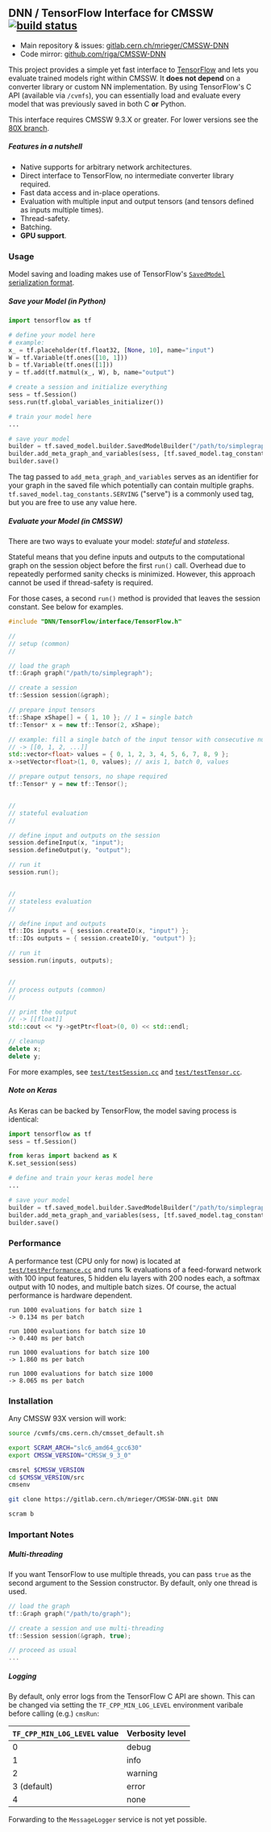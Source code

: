 ## DNN / TensorFlow Interface for CMSSW&nbsp;&nbsp;&nbsp;&nbsp;[![build status](https://gitlab.cern.ch/mrieger/CMSSW-DNN/badges/master/build.svg)](https://gitlab.cern.ch/mrieger/CMSSW-DNN/pipelines)

- Main repository & issues: [gitlab.cern.ch/mrieger/CMSSW-DNN](https://gitlab.cern.ch/mrieger/CMSSW-DNN)
- Code mirror: [github.com/riga/CMSSW-DNN](https://github.com/riga/CMSSW-DNN)

This project provides a simple yet fast interface to [TensorFlow](https://www.tensorflow.org) and lets you evaluate trained models right within CMSSW. It **does not depend** on a converter library or custom NN implementation. By using TensorFlow's C API (available via `/cvmfs`), you can essentially load and evaluate every model that was previously saved in both C **or** Python.

This interface requires CMSSW 9.3.X or greater. For lower versions see the [80X branch](/../tree/80X).


##### Features in a nutshell

- Native supports for arbitrary network architectures.
- Direct interface to TensorFlow, no intermediate converter library required.
- Fast data access and in-place operations.
- Evaluation with multiple input and output tensors (and tensors defined as inputs multiple times).
- Thread-safety.
- Batching.
- **GPU support**.


### Usage

Model saving and loading makes use of TensorFlow's [``SavedModel`` serialization format](https://github.com/tensorflow/tensorflow/blob/master/tensorflow/python/saved_model/README.md).


##### Save your Model (in Python)

```python
import tensorflow as tf

# define your model here
# example:
x_ = tf.placeholder(tf.float32, [None, 10], name="input")
W = tf.Variable(tf.ones([10, 1]))
b = tf.Variable(tf.ones([1]))
y = tf.add(tf.matmul(x_, W), b, name="output")

# create a session and initialize everything
sess = tf.Session()
sess.run(tf.global_variables_initializer())

# train your model here
...

# save your model
builder = tf.saved_model.builder.SavedModelBuilder("/path/to/simplegraph")
builder.add_meta_graph_and_variables(sess, [tf.saved_model.tag_constants.SERVING])
builder.save()
```

The tag passed to `add_meta_graph_and_variables` serves as an identifier for your graph in the saved file which potentially can contain multiple graphs. `tf.saved_model.tag_constants.SERVING` ("serve") is a commonly used tag, but you are free to use any value here.


##### Evaluate your Model (in CMSSW)

There are two ways to evaluate your model: *stateful* and *stateless*.

Stateful means that you define inputs and outputs to the computational graph on the session object before the first `run()` call. Overhead due to repeatedly performed sanity checks is minimized. However, this approach cannot be used if thread-safety is required.

For those cases, a second `run()` method is provided that leaves the session constant. See below for examples.

```cpp
#include "DNN/TensorFlow/interface/TensorFlow.h"

//
// setup (common)
//

// load the graph
tf::Graph graph("/path/to/simplegraph");

// create a session
tf::Session session(&graph);

// prepare input tensors
tf::Shape xShape[] = { 1, 10 }; // 1 = single batch
tf::Tensor* x = new tf::Tensor(2, xShape);

// example: fill a single batch of the input tensor with consecutive numbers
// -> [[0, 1, 2, ...]]
std::vector<float> values = { 0, 1, 2, 3, 4, 5, 6, 7, 8, 9 };
x->setVector<float>(1, 0, values); // axis 1, batch 0, values

// prepare output tensors, no shape required
tf::Tensor* y = new tf::Tensor();


//
// stateful evaluation
//

// define input and outputs on the session
session.defineInput(x, "input");
session.defineOutput(y, "output");

// run it
session.run();


//
// stateless evaluation
//

// define input and outputs
tf::IOs inputs = { session.createIO(x, "input") };
tf::IOs outputs = { session.createIO(y, "output") };

// run it
session.run(inputs, outputs);


//
// process outputs (common)
//

// print the output
// -> [[float]]
std::cout << *y->getPtr<float>(0, 0) << std::endl;

// cleanup
delete x;
delete y;
```

For more examples, see [`test/testSession.cc`](./TensorFlow/test/testSession.cc) and [`test/testTensor.cc`](./TensorFlow/test/testTensor.cc).


##### Note on Keras

As Keras can be backed by TensorFlow, the model saving process is identical:

```python
import tensorflow as tf
sess = tf.Session()

from keras import backend as K
K.set_session(sess)

# define and train your keras model here
...

# save your model
builder = tf.saved_model.builder.SavedModelBuilder("/path/to/simplegraph")
builder.add_meta_graph_and_variables(sess, [tf.saved_model.tag_constants.SERVING])
builder.save()
```


### Performance

A performance test (CPU only for now) is located at [`test/testPerformance.cc`](./TensorFlow/test/testPerformance.cc) and runs 1k evaluations of a feed-forward network with 100 input features, 5 hidden elu layers with 200 nodes each, a softmax output with 10 nodes, and multiple batch sizes. Of course, the actual performance is hardware dependent.

```
run 1000 evaluations for batch size 1
-> 0.134 ms per batch

run 1000 evaluations for batch size 10
-> 0.440 ms per batch

run 1000 evaluations for batch size 100
-> 1.860 ms per batch

run 1000 evaluations for batch size 1000
-> 8.065 ms per batch
```


### Installation

Any CMSSW 93X version will work:

```bash
source /cvmfs/cms.cern.ch/cmsset_default.sh

export SCRAM_ARCH="slc6_amd64_gcc630"
export CMSSW_VERSION="CMSSW_9_3_0"

cmsrel $CMSSW_VERSION
cd $CMSSW_VERSION/src
cmsenv

git clone https://gitlab.cern.ch/mrieger/CMSSW-DNN.git DNN

scram b
```


### Important Notes

##### Multi-threading

If you want TensorFlow to use multiple threads, you can pass `true` as the second argument to the Session constructor. By default, only one thread is used.

```cpp
// load the graph
tf::Graph graph("/path/to/graph");

// create a session and use multi-threading
tf::Session session(&graph, true);

// proceed as usual
...
```


##### Logging

By default, only error logs from the TensorFlow C API are shown. This can be changed via setting the `TF_CPP_MIN_LOG_LEVEL` environment varibale before calling (e.g.) `cmsRun`:

| `TF_CPP_MIN_LOG_LEVEL` value | Verbosity level |
| ---------------------------- | --------------- |
| 0                            | debug           |
| 1                            | info            |
| 2                            | warning         |
| 3 (default)                  | error           |
| 4                            | none            |

Forwarding to the `MessageLogger` service is not yet possible.
